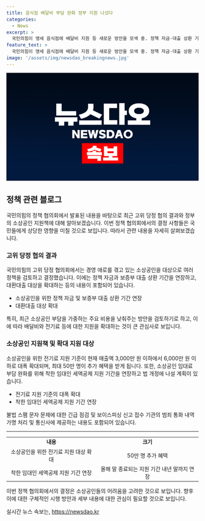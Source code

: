 ```yaml
---
title: 음식점 배달비 부담 완화 정부 지원 나섰다
categories:
  - News
excerpt: >
  국민의힘이 영세 음식점에 배달비 지원 등 새로운 방안을 모색 중. 정책 자금·대출 상환 기간 연장, 대환대출 대상 확대 등도 협의. 배달 수수료 부담 완화 등 다양한 방안을 검토하고, 전기료 지원 대상 확대 등으로 50만 명 추가 혜택 예상. 착한 임대인 세액공제 연장, 불법 스팸 문자 대응 등도 계획 중. 소상공인 지원에 관한 당정대의 행보가 주목받고 있습니다.
feature_text: >
  국민의힘이 영세 음식점에 배달비 지원 등 새로운 방안을 모색 중. 정책 자금·대출 상환 기간 연장, 대환대출 대상 확대 등도 협의. 배달 수수료 부담 완화 등 다양한 방안을 검토하고, 전기료 지원 대상 확대 등으로 50만 명 추가 혜택 예상. 착한 임대인 세액공제 연장, 불법 스팸 문자 대응 등도 계획 중. 소상공인 지원에 관한 당정대의 행보가 주목받고 있습니다.
image: '/assets/img/newsdao_breakingnews.jpg'
---
```


<p><img src="/assets/img/newsdao_breakingnews.jpg" alt="koreaapp 속보" /></p>

<h2 data-ke-size="size26">정책 관련 블로그</h2>

<p data-ke-size="size16">국민의힘의 정책 협의회에서 발표된 내용을 바탕으로 최근 고위 당정 협의 결과와 정부의 소상공인 지원책에 대해 알아보겠습니다. 이번 정책 협의회에서의 결정 사항들은 국민들에게 상당한 영향을 미칠 것으로 보입니다. 따라서 관련 내용을 자세히 살펴보겠습니다.</p>

<h3>고위 당정 협의 결과</h3>

<p data-ke-size="size16">국민의힘의 고위 당정 협의회에서는 경영 애로를 겪고 있는 소상공인을 대상으로 여러 정책을 검토하고 결정했습니다. 이에는 정책 자금과 보증부 대출 상환 기간을 연장하고, 대환대출 대상을 확대하는 등의 내용이 포함되어 있습니다.</p>

<ul>
    <li>소상공인을 위한 정책 자금 및 보증부 대출 상환 기간 연장</li>
    <li>대환대출 대상 확대</li>
</ul>

<p data-ke-size="size16">특히, 최근 소상공인 부담을 가중하는 주요 비용을 낮춰주는 방안을 검토하기로 하고, 이에 따라 배달비와 전기료 등에 대한 지원을 확대하는 것이 큰 관심사로 보입니다.</p>

<h3>소상공인 지원책 및 확대 지원 대상</h3>

<p data-ke-size="size16">소상공인을 위한 전기료 지원 기준이 현재 매출액 3,000만 원 이하에서 6,000만 원 이하로 대폭 확대되며, 최대 50만 명이 추가 혜택을 받게 됩니다. 또한, 소상공인 임대료 부담 완화를 위해 착한 임대인 세액공제 지원 기간을 연장하고 법 개정에 나설 계획이 있습니다.</p>

<ul>
    <li>전기료 지원 기준의 대폭 확대</li>
    <li>착한 임대인 세액공제 지원 기간 연장</li>
</ul>

<p data-ke-size="size16">불법 스팸 문자 문제에 대한 긴급 점검 및 보이스피싱 신고 접수 기관의 범죄 통화 내역 가명 처리 및 통신사에 제공하는 내용도 포함되어 있습니다.</p>

<hr>

<table>
    <tr>
        <td style="text-align: center;"><b>내용</b></td>
        <td style="text-align: center;"><b>크기</b></td>
    </tr>
    <tr>
        <td style="text-align: center;">소상공인을 위한 전기료 지원 대상 확대</td>
        <td style="text-align: center;">50만 명 추가 혜택</td>
    </tr>
    <tr>
        <td style="text-align: center;">착한 임대인 세액공제 지원 기간 연장</td>
        <td style="text-align: center;">올해 말 종료되는 지원 기간 내년 말까지 연장</td>
    </tr>
</table>

<p data-ke-size="size16">이번 정책 협의회에서의 결정은 소상공인들의 어려움을 고려한 것으로 보입니다. 향후 이에 대한 구체적인 시행 방안과 세부 내용에 대한 관심이 필요할 것으로 보입니다.</p>
실시간 뉴스 속보는, <a href="https://newsdao.kr" rel="dofollow">https://newsdao.kr</a>


